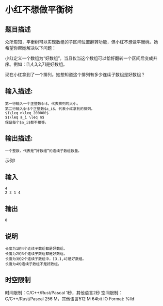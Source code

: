 # 小红不想做平衡树

## 题目描述

众所周知，平衡树可以实现数组的子区间位置翻转功能，但小红不想做平衡树。她希望你帮她解决以下问题：  
  
小红定义一个数组为“好数组”，当且仅当这个数组可以恰好翻转一个区间后变成升序。例如：[1,4,3,2,7]是好数组。  
  
现在小红拿到了一个排列，她想知道这个排列有多少连续子数组是好数组？

## 输入描述:
    
    
    第一行输入一个正整数$n$，代表排列的大小。  
    第二行输入$n$个正整数$a_i$，代表小红拿到的排列。  
    $1\leq n\leq 200000$  
    $1\leq a_i \leq n$  
    保证每个$a_i$都不相等。

## 输出描述:
    
    
    一个整数，代表是“好数组”的连续子数组数量。

示例1 

## 输入
    
    
    4
    2 3 1 4

## 输出
    
    
    8

## 说明
    
    
    长度为1的4个连续子数组都是好数组。  
    长度为2的3个连续子数组都是好数组。  
    长度为3的2个连续子数组中，[3,1,4]是好数组。  
    长度为4的连续子数组不是好数组。


## 时空限制

时间限制：C/C++/Rust/Pascal 1秒，其他语言2秒
空间限制：C/C++/Rust/Pascal 256 M，其他语言512 M
64bit IO Format: %lld